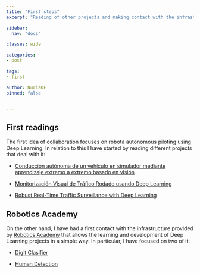 ```yaml
---
title: "First steps"
excerpt: "Reading of other projects and making contact with the infrastructure."

sidebar:
  nav: "docs"

classes: wide

categories:
- post

tags:
- first

author: NuriaOF
pinned: false


---
```


## First readings
The first idea of collaboration focuses on robota autonomous piloting using Deep Learning. In relation to this I have started by reading different projects that deal with it:

- [Conducción autónoma de un vehículo en simulador mediante aprendizaje extremo a extremo basado en visión](https://gsyc.urjc.es/jmplaza/students/tfm-deeplearning_autonomous_navigation-vanessa-2019.pdf)

- [Monitorización Visual de Tráfico Rodado usando Deep Learning](https://gsyc.urjc.es/jmplaza/students/tfm-deeplearning_traffic_sensor-jessica-2019.pdf)

- [Robust Real-Time Traffic Surveillance with Deep Learning](https://www.hindawi.com/journals/cin/2021/4632353/)

## Robotics Academy
On the other hand, I have had a first contact with the infrastructure provided by [Robotics Academy](https://jderobot.github.io/RoboticsAcademy/) that allows the learning and development of Deep Learning projects in a simple way. In particular, I have focused on two of it:

- [Digit Clasifier](https://jderobot.github.io/RoboticsAcademy/exercises/ComputerVision/dl_digit_classifier)

- [Human Detection](https://jderobot.github.io/RoboticsAcademy/exercises/ComputerVision/human_detection)
